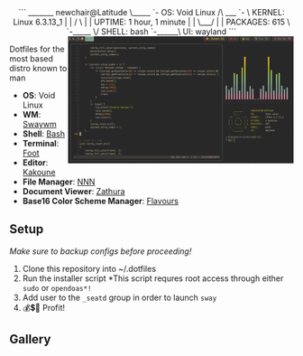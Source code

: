 <div align="center">
```
      _______      newchair@Latitude
      \_____ `-    OS:        Void Linux
   /\   ___ `- \   KERNEL:    Linux 6.3.13_1
  | |  /   \  | |  UPTIME:    1 hour, 1 minute
  | |  \___/  | |  PACKAGES:  615
   \ `-_____  \/   SHELL:     bash
    `-______\      UI:        wayland
```
</div>

<img src="https://raw.githubusercontent.com/Newchair2644/dotfiles/master/screenshots/gruvbox-dark-medium-2.png" alt="img" align="right" width="400px">

Dotfiles for the most based distro known to man

- **OS**: Void Linux
- **WM**: [Swaywm](https://github.com/swaywm/sway)
- **Shell**: [Bash](https://git.savannah.gnu.org/git/bash.git)
- **Terminal**: [Foot](https://codeberg.org/dnkl/foot)
- **Editor**: [Kakoune](https://kakoune.org)
- **File Manager**: [NNN](https://github.com/jarun/nnn)
- **Document Viewer**: [Zathura](https://pwmt.org/projects/zathura/)
- **Base16 Color Scheme Manager**: [Flavours](https://www.nordtheme.com/)

## Setup
*Make sure to backup configs before proceeding!*
1. Clone this repository into ~/.dotfiles
2. Run the installer script
   *This script requres root access through either `sudo` or `opendoas*!`
3. Add user to the `_seatd` group in order to launch `sway`
3. 💰💲💸 Profit!

## Gallery
